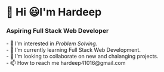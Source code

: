 <h1> 👋 Hi 😃I'm Hardeep  </h1>
<h3> Aspiring Full Stack Web Developer </h3>
- 👀 I’m interested in <i> Problem Solving.</i> <br>
- 🌱 I’m currently learning Full Stack Web Development. <br>
- 💞️ I’m looking to collaborate on new and chalanging projects. <br>
- 📫 How to reach me hardeep41016@gmail.com

<!---
Hardeep317/Hardeep317 is a ✨ special ✨ repository because its `README.md` (this file) appears on your GitHub profile.
You can click the Preview link to take a look at your changes.
--->
